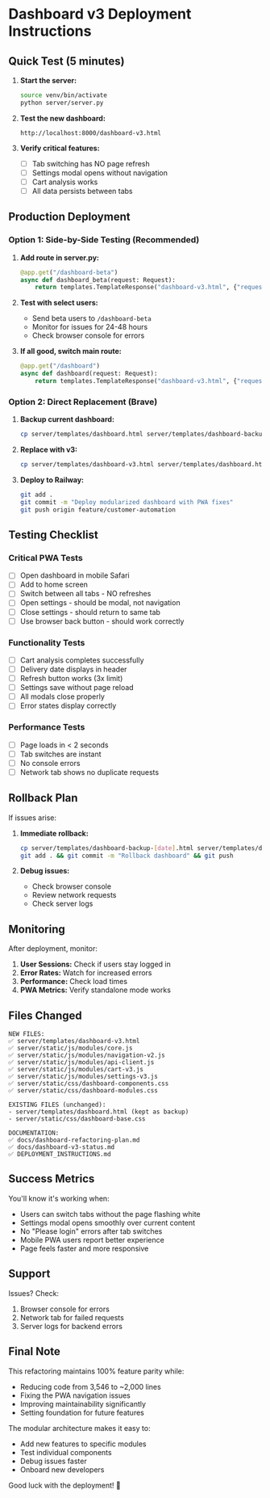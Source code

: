 # Dashboard v3 Deployment Instructions

## Quick Test (5 minutes)

1. **Start the server:**
   ```bash
   source venv/bin/activate
   python server/server.py
   ```

2. **Test the new dashboard:**
   ```
   http://localhost:8000/dashboard-v3.html
   ```

3. **Verify critical features:**
   - [ ] Tab switching has NO page refresh
   - [ ] Settings modal opens without navigation
   - [ ] Cart analysis works
   - [ ] All data persists between tabs

## Production Deployment

### Option 1: Side-by-Side Testing (Recommended)

1. **Add route in server.py:**
   ```python
   @app.get("/dashboard-beta")
   async def dashboard_beta(request: Request):
       return templates.TemplateResponse("dashboard-v3.html", {"request": request})
   ```

2. **Test with select users:**
   - Send beta users to `/dashboard-beta`
   - Monitor for issues for 24-48 hours
   - Check browser console for errors

3. **If all good, switch main route:**
   ```python
   @app.get("/dashboard")
   async def dashboard(request: Request):
       return templates.TemplateResponse("dashboard-v3.html", {"request": request})
   ```

### Option 2: Direct Replacement (Brave)

1. **Backup current dashboard:**
   ```bash
   cp server/templates/dashboard.html server/templates/dashboard-backup-$(date +%Y%m%d).html
   ```

2. **Replace with v3:**
   ```bash
   cp server/templates/dashboard-v3.html server/templates/dashboard.html
   ```

3. **Deploy to Railway:**
   ```bash
   git add .
   git commit -m "Deploy modularized dashboard with PWA fixes"
   git push origin feature/customer-automation
   ```

## Testing Checklist

### Critical PWA Tests
- [ ] Open dashboard in mobile Safari
- [ ] Add to home screen
- [ ] Switch between all tabs - NO refreshes
- [ ] Open settings - should be modal, not navigation
- [ ] Close settings - should return to same tab
- [ ] Use browser back button - should work correctly

### Functionality Tests
- [ ] Cart analysis completes successfully
- [ ] Delivery date displays in header
- [ ] Refresh button works (3x limit)
- [ ] Settings save without page reload
- [ ] All modals close properly
- [ ] Error states display correctly

### Performance Tests
- [ ] Page loads in < 2 seconds
- [ ] Tab switches are instant
- [ ] No console errors
- [ ] Network tab shows no duplicate requests

## Rollback Plan

If issues arise:

1. **Immediate rollback:**
   ```bash
   cp server/templates/dashboard-backup-[date].html server/templates/dashboard.html
   git add . && git commit -m "Rollback dashboard" && git push
   ```

2. **Debug issues:**
   - Check browser console
   - Review network requests
   - Check server logs

## Monitoring

After deployment, monitor:

1. **User Sessions:** Check if users stay logged in
2. **Error Rates:** Watch for increased errors
3. **Performance:** Check load times
4. **PWA Metrics:** Verify standalone mode works

## Files Changed

```
NEW FILES:
✅ server/templates/dashboard-v3.html
✅ server/static/js/modules/core.js
✅ server/static/js/modules/navigation-v2.js
✅ server/static/js/modules/api-client.js
✅ server/static/js/modules/cart-v3.js
✅ server/static/js/modules/settings-v3.js
✅ server/static/css/dashboard-components.css
✅ server/static/css/dashboard-modules.css

EXISTING FILES (unchanged):
- server/templates/dashboard.html (kept as backup)
- server/static/css/dashboard-base.css

DOCUMENTATION:
✅ docs/dashboard-refactoring-plan.md
✅ docs/dashboard-v3-status.md
✅ DEPLOYMENT_INSTRUCTIONS.md
```

## Success Metrics

You'll know it's working when:
- Users can switch tabs without the page flashing white
- Settings modal opens smoothly over current content
- No "Please login" errors after tab switches
- Mobile PWA users report better experience
- Page feels faster and more responsive

## Support

Issues? Check:
1. Browser console for errors
2. Network tab for failed requests
3. Server logs for backend errors

## Final Note

This refactoring maintains 100% feature parity while:
- Reducing code from 3,546 to ~2,000 lines
- Fixing the PWA navigation issues
- Improving maintainability significantly
- Setting foundation for future features

The modular architecture makes it easy to:
- Add new features to specific modules
- Test individual components
- Debug issues faster
- Onboard new developers

Good luck with the deployment! 🚀